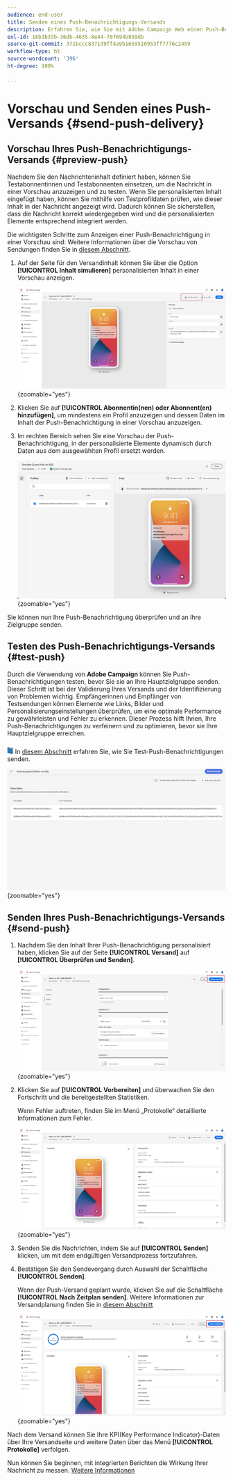 ```yaml
---
audience: end-user
title: Senden eines Push-Benachrichtigungs-Versands
description: Erfahren Sie, wie Sie mit Adobe Campaign Web einen Push-Benachrichtigungs-Versand senden.
exl-id: 16b3b33b-36db-4635-8e44-707694b859db
source-git-commit: 371bccc8371d9ff4a9b1659510953ff7776c2459
workflow-type: ht
source-wordcount: '396'
ht-degree: 100%

---
```


# Vorschau und Senden eines Push-Versands {#send-push-delivery}

## Vorschau Ihres Push-Benachrichtigungs-Versands {#preview-push}

Nachdem Sie den Nachrichteninhalt definiert haben, können Sie Testabonnentinnen und Testabonnenten einsetzen, um die Nachricht in einer Vorschau anzuzeigen und zu testen. Wenn Sie personalisierten Inhalt eingefügt haben, können Sie mithilfe von Testprofildaten prüfen, wie dieser Inhalt in der Nachricht angezeigt wird. Dadurch können Sie sicherstellen, dass die Nachricht korrekt wiedergegeben wird und die personalisierten Elemente entsprechend integriert werden.

Die wichtigsten Schritte zum Anzeigen einer Push-Benachrichtigung in einer Vorschau sind: Weitere Informationen über die Vorschau von Sendungen finden Sie in [diesem Abschnitt](../preview-test/preview-content.md).

1. Auf der Seite für den Versandinhalt können Sie über die Option **[!UICONTROL Inhalt simulieren]** personalisierten Inhalt in einer Vorschau anzeigen.

   ![](assets/push_send_1.png){zoomable=&quot;yes&quot;}

1. Klicken Sie auf **[!UICONTROL Abonnentin(nen) oder Abonnent(en) hinzufügen]**, um mindestens ein Profil anzuzeigen und dessen Daten im Inhalt der Push-Benachrichtigung in einer Vorschau anzuzeigen.


   <!--Once your test subscribers are selected, click **[!UICONTROL Select]**.
    ![](assets/push_send_5.png){zoomable="yes"}-->

1. Im rechten Bereich sehen Sie eine Vorschau der Push-Benachrichtigung, in der personalisierte Elemente dynamisch durch Daten aus dem ausgewählten Profil ersetzt werden.

   ![](assets/push_send_7.png){zoomable=&quot;yes&quot;}

Sie können nun Ihre Push-Benachrichtigung überprüfen und an Ihre Zielgruppe senden.

## Testen des Push-Benachrichtigungs-Versands {#test-push}

Durch die Verwendung von **Adobe Campaign** können Sie Push-Benachrichtigungen testen, bevor Sie sie an Ihre Hauptzielgruppe senden. Dieser Schritt ist bei der Validierung Ihres Versands und der Identifizierung von Problemen wichtig.
Empfängerinnen und Empfänger von Testsendungen können Elemente wie Links, Bilder und Personalisierungseinstellungen überprüfen, um eine optimale Performance zu gewährleisten und Fehler zu erkennen. Dieser Prozess hilft Ihnen, Ihre Push-Benachrichtigungen zu verfeinern und zu optimieren, bevor sie Ihre Hauptzielgruppe erreichen.

![](../assets/do-not-localize/book.png) In [diesem Abschnitt](../preview-test/test-deliveries.md#subscribers) erfahren Sie, wie Sie Test-Push-Benachrichtigungen senden.

![](assets/push_send_6.png){zoomable=&quot;yes&quot;}

## Senden Ihres Push-Benachrichtigungs-Versands {#send-push}

1. Nachdem Sie den Inhalt Ihrer Push-Benachrichtigung personalisiert haben, klicken Sie auf der Seite **[!UICONTROL Versand]** auf **[!UICONTROL Überprüfen und Senden]**.

   ![](assets/push_send_2.png){zoomable=&quot;yes&quot;}

1. Klicken Sie auf **[!UICONTROL Vorbereiten]** und überwachen Sie den Fortschritt und die bereitgestellten Statistiken.

   Wenn Fehler auftreten, finden Sie im Menü „Protokolle“ detaillierte Informationen zum Fehler.

   ![](assets/push_send_3.png){zoomable=&quot;yes&quot;}

1. Senden Sie die Nachrichten, indem Sie auf **[!UICONTROL Senden]** klicken, um mit dem endgültigen Versandprozess fortzufahren.

1. Bestätigen Sie den Sendevorgang durch Auswahl der Schaltfläche **[!UICONTROL Senden]**.

   Wenn der Push-Versand geplant wurde, klicken Sie auf die Schaltfläche **[!UICONTROL Nach Zeitplan senden]**. Weitere Informationen zur Versandplanung finden Sie in [diesem Abschnitt](../msg/gs-messages.md#schedule-the-delivery-sending)

   ![](assets/push_send_4.png){zoomable=&quot;yes&quot;}

Nach dem Versand können Sie Ihre KPI(Key Performance Indicator)-Daten über Ihre Versandseite und weitere Daten über das Menü **[!UICONTROL Protokolle]** verfolgen.

Nun können Sie beginnen, mit integrierten Berichten die Wirkung Ihrer Nachricht zu messen. [Weitere Informationen](../reporting/push-report.md)
